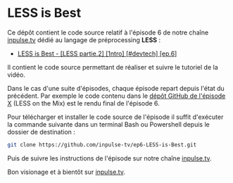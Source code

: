 # LESS is Best

Ce dépôt contient le code source relatif à l'épisode 6 de notre chaîne [inpulse.tv](https://www.inpulse.tv) dédié au langage de préprocessing **LESS** :
- [LESS is Best - [LESS partie.2]  [1ntro]  [#devtech]  [ep.6]](https://www.youtube.com/watch?v=u7LYRGraGMQ&list=PLORtqNVm6r7CkRoQ_mxLB-QDhm-8nR3ov&index=2)

Il contient le code source permettant de réaliser et suivre le tutoriel de la vidéo.

Dans le cas d'une suite d'épisodes, chaque épisode repart depuis l'état du précédent. Par exemple le code contenu dans le [dépôt GitHub de l'épisode X](https://github.com/inpulse-tv/epX-LESS-on-the-Mix) (LESS on the Mix) est le rendu final de l'épisode 6.

Pour télécharger et installer le code source de l'épisode il suffit d'exécuter la commande suivante dans un terminal Bash ou Powershell depuis le dossier de destination :
```bash
git clone https://github.com/inpulse-tv/ep6-LESS-is-Best.git
```
Puis de suivre les instructions de l'épisode sur notre chaîne [inpulse.tv](https://www.inpulse.tv).

Bon visionage et à bientôt sur [inpulse.tv](https://www.inpulse.tv).

